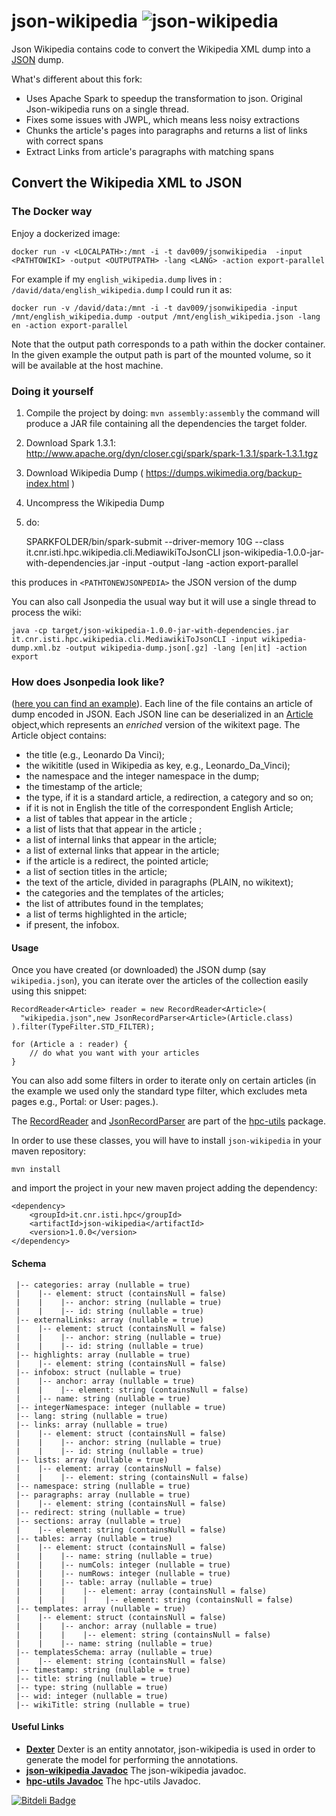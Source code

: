 json-wikipedia ![json-wikipedia](https://dl.dropboxusercontent.com/u/4663256/tmp/json-wikipedia.png) 
==============

 Json Wikipedia contains code to convert the Wikipedia XML dump into a [JSON][json] dump.

 What's different about this fork:
 
 - Uses Apache Spark to speedup the transformation to json. Original Json-wikipedia runs on a single thread.
 - Fixes some issues with JWPL, which means less noisy extractions
 - Chunks the article's pages into paragraphs and returns a list of links with correct spans
 - Extract Links from article's paragraphs with matching spans


## Convert the Wikipedia XML to JSON

### The Docker way

Enjoy a dockerized image:

   `docker run -v <LOCALPATH>:/mnt -i -t dav009/jsonwikipedia  -input <PATHTOWIKI> -output <OUTPUTPATH> -lang <LANG> -action export-parallel`

 For example if my `english_wikipedia.dump` lives in : `/david/data/english_wikipedia.dump` I could run it as:

   `docker run -v /david/data:/mnt -i -t dav009/jsonwikipedia -input /mnt/english_wikipedia.dump -output /mnt/english_wikipedia.json -lang en -action export-parallel`

Note that the output path corresponds to a path within the docker container. In the given example the output path is part of the mounted volume, so it will be available at the host machine.


### Doing it yourself

1. Compile the project by doing: `mvn assembly:assembly` the command will produce a JAR file containing all the dependencies the target folder.
2. Download Spark 1.3.1: http://www.apache.org/dyn/closer.cgi/spark/spark-1.3.1/spark-1.3.1.tgz
3. Download Wikipedia Dump ( https://dumps.wikimedia.org/backup-index.html )
4. Uncompress the Wikipedia Dump
5. do:

	SPARKFOLDER/bin/spark-submit --driver-memory 10G --class it.cnr.isti.hpc.wikipedia.cli.MediawikiToJsonCLI json-wikipedia-1.0.0-jar-with-dependencies.jar -input <PATHTODBPEDIADUMP> -output <PATHTONEWJSONPEDIA> -lang <LANG> -action export-parallel

this produces in `<PATHTONEWJSONPEDIA>` the JSON version of the dump

You can also call Jsonpedia the usual way but it will use a single thread to process the wiki:

    java -cp target/json-wikipedia-1.0.0-jar-with-dependencies.jar it.cnr.isti.hpc.wikipedia.cli.MediawikiToJsonCLI -input wikipedia-dump.xml.bz -output wikipedia-dump.json[.gz] -lang [en|it] -action export

### How does Jsonpedia look like?

 ([here you can find an example](https://dl.dropboxusercontent.com/u/4663256/tmp/json-wikipedia-sample.json)). Each line of the file contains an article
of dump encoded in JSON. Each JSON line can be deserialized in an [Article](http://sassicaia.isti.cnr.it/javadocs/json-wikipedia/it/cnr/isti/hpc/wikipedia/article/Article.html) object,which represents an _enriched_ version of the wikitext page. The Article object contains:


  * the title (e.g., Leonardo Da Vinci);
  * the wikititle (used in Wikipedia as key, e.g., Leonardo\_Da\_Vinci);
  * the namespace and the integer namespace in the dump;
  * the timestamp of the article;
  * the type, if it is a standard article, a redirection, a category and so on;
  * if it is not in English the title of the correspondent English Article;
  * a list of  tables that appear in the article ;
  * a list of lists that  that appear in the article ;
  * a list  of internal links that appear in the article;
  * a list of external links that appear in the article;
  * if the article  is a redirect, the pointed article;
  * a list of section titles in the article;
  * the text of the article, divided in paragraphs (PLAIN, no wikitext);
  * the categories and the templates of the articles;
  * the list of attributes found in the templates;
  * a list of terms highlighted in the article;
  * if present, the infobox. 
  
#### Usage

Once you have created (or downloaded) the JSON dump (say `wikipedia.json`), you can iterate over the articles of the collection 
easily using this snippet: 

	RecordReader<Article> reader = new RecordReader<Article>(
	  "wikipedia.json",new JsonRecordParser<Article>(Article.class)
	).filter(TypeFilter.STD_FILTER);

	for (Article a : reader) {
		// do what you want with your articles
	}
 
You can also add some filters in order to iterate only on certain articles (in the example 
we used only the standard type filter, which excludes meta pages e.g., Portal: or User: pages.).

The [RecordReader](http://sassicaia.isti.cnr.it/javadocs/hpc-utils/it/cnr/isti/hpc/io/reader/RecordReader.html) and 
[JsonRecordParser](http://sassicaia.isti.cnr.it/javadocs/hpc-utils/it/cnr/isti/hpc/io/reader/JsonRecordParser.html) are part
of the [hpc-utils](http://sassicaia.isti.cnr.it/javadocs/hpc-utils) package.

In order to use these classes, you will have to install `json-wikipedia` in your maven repository:

	mvn install

and import the project in your new maven project adding the dependency: 

	<dependency>
		<groupId>it.cnr.isti.hpc</groupId>
		<artifactId>json-wikipedia</artifactId>
		<version>1.0.0</version>
	</dependency>
  
#### Schema ####

```
 |-- categories: array (nullable = true)
 |    |-- element: struct (containsNull = false)
 |    |    |-- anchor: string (nullable = true)
 |    |    |-- id: string (nullable = true)
 |-- externalLinks: array (nullable = true)
 |    |-- element: struct (containsNull = false)
 |    |    |-- anchor: string (nullable = true)
 |    |    |-- id: string (nullable = true)
 |-- highlights: array (nullable = true)
 |    |-- element: string (containsNull = false)
 |-- infobox: struct (nullable = true)
 |    |-- anchor: array (nullable = true)
 |    |    |-- element: string (containsNull = false)
 |    |-- name: string (nullable = true)
 |-- integerNamespace: integer (nullable = true)
 |-- lang: string (nullable = true)
 |-- links: array (nullable = true)
 |    |-- element: struct (containsNull = false)
 |    |    |-- anchor: string (nullable = true)
 |    |    |-- id: string (nullable = true)
 |-- lists: array (nullable = true)
 |    |-- element: array (containsNull = false)
 |    |    |-- element: string (containsNull = false)
 |-- namespace: string (nullable = true)
 |-- paragraphs: array (nullable = true)
 |    |-- element: string (containsNull = false)
 |-- redirect: string (nullable = true)
 |-- sections: array (nullable = true)
 |    |-- element: string (containsNull = false)
 |-- tables: array (nullable = true)
 |    |-- element: struct (containsNull = false)
 |    |    |-- name: string (nullable = true)
 |    |    |-- numCols: integer (nullable = true)
 |    |    |-- numRows: integer (nullable = true)
 |    |    |-- table: array (nullable = true)
 |    |    |    |-- element: array (containsNull = false)
 |    |    |    |    |-- element: string (containsNull = false)
 |-- templates: array (nullable = true)
 |    |-- element: struct (containsNull = false)
 |    |    |-- anchor: array (nullable = true)
 |    |    |    |-- element: string (containsNull = false)
 |    |    |-- name: string (nullable = true)
 |-- templatesSchema: array (nullable = true)
 |    |-- element: string (containsNull = false)
 |-- timestamp: string (nullable = true)
 |-- title: string (nullable = true)
 |-- type: string (nullable = true)
 |-- wid: integer (nullable = true)
 |-- wikiTitle: string (nullable = true)
```

#### Useful Links ####

  * [**Dexter**](http://dexter.isti.cnr.it) Dexter is an entity annotator, json-wikipedia is used in order to generate the model for performing the annotations. 
  * [**json-wikipedia Javadoc**](http://sassicaia.isti.cnr.it/javadocs/json-wikipedia) The json-wikipedia javadoc.
  * [**hpc-utils Javadoc**](http://sassicaia.isti.cnr.it/javadocs/hpc-utils) The hpc-utils Javadoc.


[json]: http://www.json.org/fatfree.html "JSON: The Fat-Free Alternative to XML"


[![Bitdeli Badge](https://d2weczhvl823v0.cloudfront.net/diegoceccarelli/json-wikipedia/trend.png)](https://bitdeli.com/free "Bitdeli Badge")

